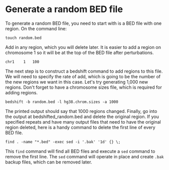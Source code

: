 # Generate a random BED file

To generate a random BED file, you need to start with is a BED file with one region. On the command line:

```
touch random.bed
```

Add in any region, which you will delete later. It is easier to add a region on chromosome 1 so it will be at the top of the BED file after perturbations.

```
chr1	1	100
```

The next step is to construct a bedshift command to add regions to this file. We will need to specify the rate of add, which is going to be the number of the new regions we want in this case. Let's try generating 1,000 new regions. Don't forget to have a chromosome sizes file, which is required for adding regions.

```
bedshift -b random.bed -l hg38.chrom.sizes -a 1000
```

The printed output should say that 1000 regions changed. Finally, go into the output at bedshifted_random.bed and delete the original region. If you specified repeats and have many output files that need to have the original region deleted, here is a handy command to delete the first line of every BED file.

```
find . -name "*.bed" -exec sed -i '.bak' '1d' {} \;
```

This `find` command will find all BED files and execute a `sed` command to remove the first line. The `sed` command will operate in place and create `.bak` backup files, which can be removed later.

